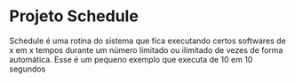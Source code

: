 # Projeto Schedule
Schedule é uma rotina do sistema que fica executando certos softwares de x em x tempos durante um número limitado ou ilimitado de vezes de forma automática. Esse é um pequeno exemplo que executa de 10 em 10 segundos
